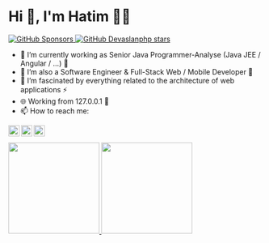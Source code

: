 <h1 align="left">Hi 👋, I'm Hatim 🐱‍💻 </h1>
  <a href="https://github.com/sponsors/heloufir">
    <img alt="GitHub Sponsors" src="https://img.shields.io/static/v1?label=Sponsor&message=%E2%9D%A4&style=for-the-badge&logo=github&color=FF69B4">
  </a>
  <a href="https://github.com/devaslanphp">
    <img alt="GitHub Devaslanphp stars" src="https://img.shields.io/github/stars/devaslanphp?color=green&label=DEVASLANPHP STARS&logo=github&style=for-the-badge">
  </a>
  
- 🔭 I’m currently working as Senior Java Programmer-Analyse (Java JEE / Angular / ...) 🥂
- 🌱 I’m also a Software Engineer & Full-Stack Web / Mobile Developer 💫
- 🚀 I’m fascinated by everything related to the architecture of web applications ⚡
- 🌐 Working from 127.0.0.1 🦾
- 📫 How to reach me:

<a href="https://www.linkedin.com/in/eloufirhatim/">
  <img align="left" alt="Hatim's Linkedin" width="22px" src="https://cdn.jsdelivr.net/npm/simple-icons@v3/icons/linkedin.svg" />
</a>
<a href="https://github.com/heloufir">
  <img align="left" alt="Hatim's Github" width="22px" src="https://cdn.jsdelivr.net/npm/simple-icons@v3/icons/github.svg" />
</a>
<a href="mailto:eloufirhatim@gmail.com">
  <img align="left" alt="Hatim's Email" width="22px" src="https://cdn.jsdelivr.net/npm/simple-icons@v3/icons/gmail.svg" />
</a>
<br/>
<br/>
<div>
<a href="https://github.com/heloufir">
<img height="180em" src="https://github-readme-stats-git-masterrstaa-rickstaa.vercel.app/api/top-langs?username=heloufir&&show_icons=true&theme=dark"/>
<img height="180em" src="https://github-readme-stats-git-masterrstaa-rickstaa.vercel.app/api?username=heloufir&&show_icons=true&theme=dark"/>
</a>
</div>
